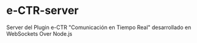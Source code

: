 # e-CTR-server
Server del Plugin e-CTR "Comunicación en Tiempo Real" desarrollado en WebSockets Over Node.js
